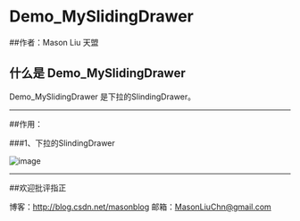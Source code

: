 # Demo_MySlidingDrawer


##作者：Mason Liu           天盟

## 什么是 Demo_MySlidingDrawer

Demo_MySlidingDrawer 是下拉的SlindingDrawer。


------

##作用：

###1、下拉的SlindingDrawer

![image](https://github.com/mentor811/Demo_MySlidingDrawer/raw/master/doc/1.png)

------
##欢迎批评指正

博客：http://blog.csdn.net/masonblog
邮箱：MasonLiuChn@gmail.com




